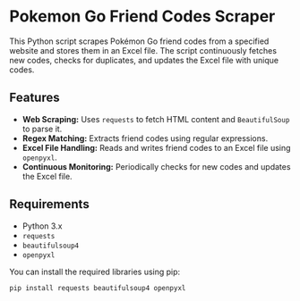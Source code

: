 # Pokemon Go Friend Codes Scraper

This Python script scrapes Pokémon Go friend codes from a specified website and stores them in an Excel file. The script continuously fetches new codes, checks for duplicates, and updates the Excel file with unique codes.

## Features

- **Web Scraping:** Uses `requests` to fetch HTML content and `BeautifulSoup` to parse it.
- **Regex Matching:** Extracts friend codes using regular expressions.
- **Excel File Handling:** Reads and writes friend codes to an Excel file using `openpyxl`.
- **Continuous Monitoring:** Periodically checks for new codes and updates the Excel file.

## Requirements

- Python 3.x
- `requests`
- `beautifulsoup4`
- `openpyxl`

You can install the required libraries using pip:

```sh
pip install requests beautifulsoup4 openpyxl

